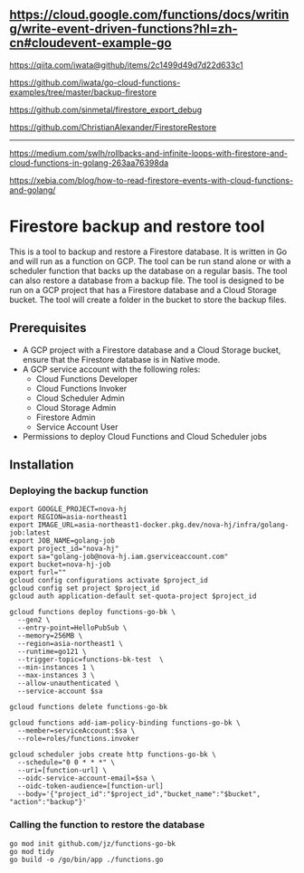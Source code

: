 https://cloud.google.com/functions/docs/writing/write-event-driven-functions?hl=zh-cn#cloudevent-example-go
----
https://qiita.com/iwata@github/items/2c1499d49d7d22d633c1

https://github.com/iwata/go-cloud-functions-examples/tree/master/backup-firestore

https://github.com/sinmetal/firestore_export_debug

https://github.com/ChristianAlexander/FirestoreRestore

----
https://medium.com/swlh/rollbacks-and-infinite-loops-with-firestore-and-cloud-functions-in-golang-263aa76398da

https://xebia.com/blog/how-to-read-firestore-events-with-cloud-functions-and-golang/

# Firestore backup and restore tool

This is a tool to backup and restore a Firestore database. It is written in Go and will run as a function on GCP. The 
tool can be run stand alone or with a scheduler function that backs up the database on a regular basis. The tool can 
also restore a database from a backup file. The tool is designed to be run on a GCP project that has a Firestore database
and a Cloud Storage bucket. The tool will create a folder in the bucket to store the backup files. 

## Prerequisites

* A GCP project with a Firestore database and a Cloud Storage bucket, ensure that the Firestore database is in Native mode.
* A GCP service account with the following roles:
  * Cloud Functions Developer
  * Cloud Functions Invoker
  * Cloud Scheduler Admin
  * Cloud Storage Admin
  * Firestore Admin
  * Service Account User
* Permissions to deploy Cloud Functions and Cloud Scheduler jobs

## Installation

### Deploying the backup function

```shell
export GOOGLE_PROJECT=nova-hj
export REGION=asia-northeast1
export IMAGE_URL=asia-northeast1-docker.pkg.dev/nova-hj/infra/golang-job:latest
export JOB_NAME=golang-job
export project_id="nova-hj"
export sa="golang-job@nova-hj.iam.gserviceaccount.com"
export bucket=nova-hj-job
export furl=""
gcloud config configurations activate $project_id
gcloud config set project $project_id
gcloud auth application-default set-quota-project $project_id

gcloud functions deploy functions-go-bk \
  --gen2 \
  --entry-point=HelloPubSub \
  --memory=256MB \
  --region=asia-northeast1 \
  --runtime=go121 \
  --trigger-topic=functions-bk-test  \
  --min-instances 1 \
  --max-instances 3 \
  --allow-unauthenticated \
  --service-account $sa

gcloud functions delete functions-go-bk

gcloud functions add-iam-policy-binding functions-go-bk \
  --member=serviceAccount:$sa \
  --role=roles/functions.invoker

gcloud scheduler jobs create http functions-go-bk \
  --schedule="0 0 * * *" \
  --uri=[function-url] \
  --oidc-service-account-email=$sa \
  --oidc-token-audience=[function-url]
  --body='{"project_id":"$project_id","bucket_name":"$bucket", "action":"backup"}'
```

### Calling the function to restore the database

```shell
go mod init github.com/jz/functions-go-bk
go mod tidy 
go build -o /go/bin/app ./functions.go
```
